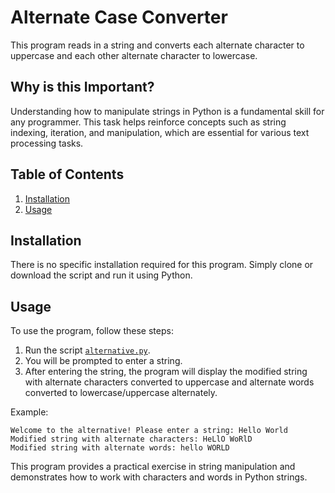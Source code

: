 # Alternate Case Converter

This program reads in a string and converts each alternate character to 
uppercase and each other alternate character to lowercase.

## Why is this Important?

Understanding how to manipulate strings in Python is a fundamental skill
for any programmer. This task helps reinforce concepts such as string 
indexing, iteration, and manipulation, which are essential for various 
text processing tasks.

## Table of Contents

1. [Installation](#installation)
2. [Usage](#usage)

## Installation

There is no specific installation required for this program. Simply 
clone or download the script and run it using Python.

## Usage

To use the program, follow these steps:

1. Run the script [`alternative.py`](alternative.py).
2. You will be prompted to enter a string.
3. After entering the string, the program will display the modified 
   string with alternate characters converted to uppercase and alternate
   words converted to lowercase/uppercase alternately.

Example:
```
Welcome to the alternative! Please enter a string: Hello World
Modified string with alternate characters: HeLlO WoRlD
Modified string with alternate words: hello WORLD
```

This program provides a practical exercise in string manipulation and 
demonstrates how to work with characters and words in Python strings.